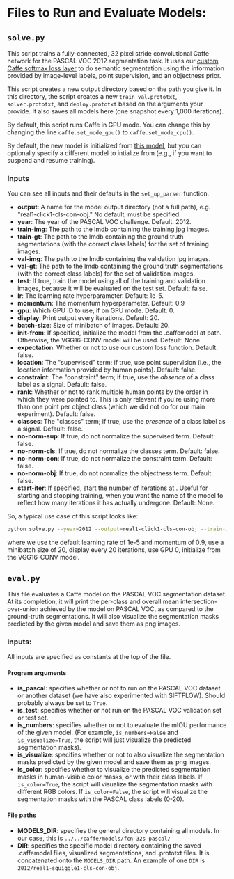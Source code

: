 # Files to Run and Evaluate Models:

## ``solve.py``

This script trains a fully-connected, 32 pixel stride convolutional Caffe network for the PASCAL VOC 2012 segmentation task. It uses our [custom Caffe softmax loss layer](https://github.com/abearman/whats-the-point1/blob/454f0b04d8875349d287801d1041aa9820fe7f50/caffe/src/caffe/layers/softmax_loss_expectation_layer.cu) to do semantic segmentation using the information provided by image-level labels, point supervision, and an objectness prior. 

This script creates a new output directory based on the path you give it. In this directory, the script creates a new ``train_val.prototxt``, ``solver.prototxt``, and ``deploy.prototxt`` based on the arguments your provide. It also saves all models here (one snapshot every 1,000 iterations). 

By default, this script runs Caffe in GPU mode. You can change this by changing the line ``caffe.set_mode_gpu()`` to ``caffe.set_mode_cpu()``. 

By default, the new model is initialized from [this model](https://github.com/abearman/whats-the-point1/tree/master/caffe/models/vgg16-conv-pascal), but you can optionally specify a different model to intialize from (e.g., if you want to suspend and resume training).
 
### Inputs
You can see all inputs and their defaults in the ``set_up_parser`` function.

* **output**: A name for the model output directory (not a full path), e.g. "real1-click1-cls-con-obj." No default, must be specified.
* **year**: The year of the PASCAL VOC challenge. Default: 2012.
* **train-img**: The path to the lmdb containing the training jpg images.
* **train-gt**: The path to the lmdb containing the ground truth segmentations (with the correct class labels) for the set of training images.
* **val-img**: The path to the lmdb containing the validation jpg images.
* **val-gt**: The path to the lmdb containing the ground truth segmentations (with the correct class labels) for the set of validation images. 
* **test**: If true, train the model using all of the training and validation images, because it will be evaluated on the test set. Default: false.
* **lr**: The learning rate hyperparameter. Default: 1e-5.
* **momentum**: The momentum hyperparameter. Default: 0.9
* **gpu**: Which GPU ID to use, if on GPU mode. Default: 0.
* **display**: Print output every <display> iterations. Default: 20.
* **batch-size**: Size of minibatch of images. Default: 20.
* **init-from**: If specified, initialize the model from the .caffemodel at <init-from> path. Otherwise, the VGG16-CONV model will be used. Default: None. 
* **expectation**: Whether or not to use our custom loss function. Default: false.
* **location**: The "supervised" term; if true, use point supervision (i.e., the location information provided by human points). Default: false. 
* **constraint**: The "constraint" term; if true, use the *absence* of a class label as a signal. Default: false.
* **rank**: Whether or not to rank multiple human points by the order in which they were pointed to. This is only relevant if you're using more than one point per object class (which we did not do for our main experiment). Default: false.  
* **classes**: The "classes" term; if true, use the *presence* of a class label as a signal. Default: false.
* **no-norm-sup**: If true, do not normalize the supervised term. Default: false.
* **no-norm-cls**: If true, do not normalize the classes term. Default: false.
* **no-norm-con**: If true, do not normalize the constraint term. Default: false.
* **no-norm-obj**: If true, do not normalize the objectness term. Default: false.
* **start-iter**: If specified, start the number of iterations at <start-iter>. Useful for starting and stopping training, when you want the name of the model to reflect how many iterations it has actually undergone. Default: None. 

So, a typical use case of this script looks like:

```bash
python solve.py --year=2012 --output=real1-click1-cls-con-obj --train-img=path/to/training/images/lmdb --train-gt=path/to/training/gt/images/lmdb --val-img=path/to/validation/images/lmdb --val-gt=path/to/validation/gt/images/lmdb --expectation --location --constraint --classes --objectness 
```

where we use the default learning rate of 1e-5 and momentum of 0.9, use a minibatch size of 20, display every 20 iterations, use GPU 0, initialize from the VGG16-CONV model.

## ``eval.py``

This file evaluates a Caffe model on the PASCAL VOC segmentation dataset. At its completion, it will print the per-class and overall mean intersection-over-union achieved by the model on PASCAL VOC, as compared to the ground-truth segmentations. It will also visualize the segmentation masks predicted by the given model and save them as png images.

### Inputs: 

All inputs are specified as constants at the top of the file. 

#### Program arguments

* **is_pascal**: specifies whether or not to run on the PASCAL VOC dataset or another dataset (we have also experimented with SIFTFLOW). Should probably always be set to ``True``. 
* **is_test**: specifies whether or not run on the PASCAL VOC validation set or test set. 
* **is_numbers**: specifies whether or not to evaluate the mIOU performance of the given model. (For example, ``is_numbers=False`` and ``is_visualize=True``, the script will just visualize the predicted segmentation masks). 
* **is_visualize**: specifies whether or not to also visualize the segmentation masks predicted by the given model and save them as png images.
* **is_color**: specifies whether to visualize the predicted segmentation masks in human-visible color masks, or with their class labels. If ``is_color=True``, the script will visualize the segmentation masks with different RGB colors. If ``is_color=False``, the script will visualize the segmentation masks with the PASCAL class labels (0-20). 

#### File paths

* **MODELS_DIR**: specifies the general directory containing all models. In our case, this is ``../../caffe/models/fcn-32s-pascal/``
* **DIR**: specifies the specific model directory containing the saved .caffemodel files, visualized segmentations, and .prototxt files. It is concatenated onto the ``MODELS_DIR`` path. An example of one ``DIR`` is ``2012/real1-squiggle1-cls-con-obj``. 


